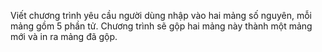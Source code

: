 Viết chương trình yêu cầu người dùng nhập vào hai mảng số nguyên, mỗi mảng gồm 5 phần tử. Chương trình sẽ gộp hai mảng này thành một mảng mới và in ra mảng đã gộp.